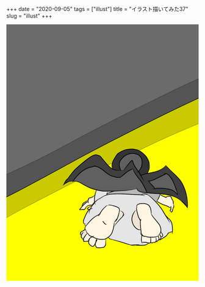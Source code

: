 +++
date = "2020-09-05"
tags = ["illust"]
title = "イラスト描いてみた37"
slug = "illust"
+++

![](/img/yui_38.png)


